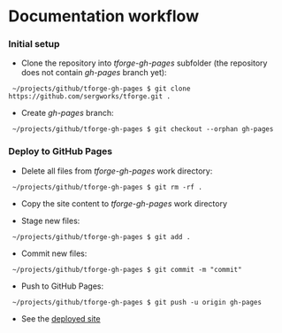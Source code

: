 # Documentation workflow


### Initial setup

-   Clone the repository into _tforge-gh-pages_ subfolder (the repository does not contain _gh-pages_ branch yet):

```
 ~/projects/github/tforge-gh-pages $ git clone https://github.com/sergworks/tforge.git . 
```

-   Create _gh-pages_ branch:

```
 ~/projects/github/tforge-gh-pages $ git checkout --orphan gh-pages 
```

### Deploy to GitHub Pages

-   Delete all files from _tforge-gh-pages_ work directory:

```
 ~/projects/github/tforge-gh-pages $ git rm -rf . 
```

-   Copy the site content to _tforge-gh-pages_ work directory

-   Stage new files:

```
 ~/projects/github/tforge-gh-pages $ git add . 
```

-   Commit new files:

```
 ~/projects/github/tforge-gh-pages $ git commit -m "commit" 
```

-   Push to GitHub Pages:

```
 ~/projects/github/tforge-gh-pages $ git push -u origin gh-pages 
```

-   See the [deployed site](https://sergworks.github.io/tforge)

